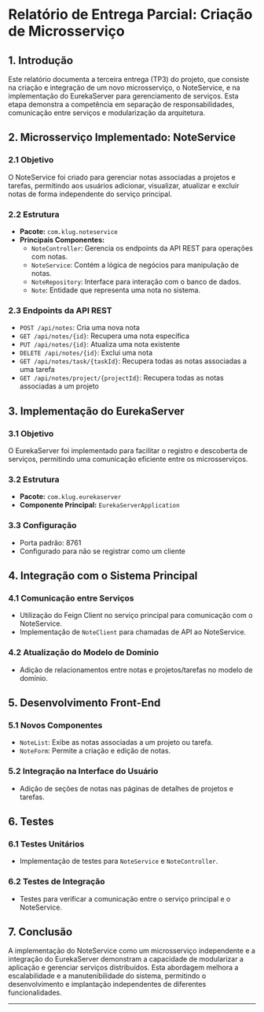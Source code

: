 # Relatório de Entrega Parcial: Criação de Microsserviço

## 1. Introdução

Este relatório documenta a terceira entrega (TP3) do projeto, que consiste na criação e integração de um novo microsserviço, o NoteService, 
e na implementação do EurekaServer para gerenciamento de serviços. Esta etapa demonstra a competência em separação de responsabilidades, 
comunicação entre serviços e modularização da arquitetura.

## 2. Microsserviço Implementado: NoteService

### 2.1 Objetivo
O NoteService foi criado para gerenciar notas associadas a projetos e tarefas, permitindo aos usuários adicionar, 
visualizar, atualizar e excluir notas de forma independente do serviço principal.

### 2.2 Estrutura
- **Pacote:** `com.klug.noteservice`
- **Principais Componentes:**
  - `NoteController`: Gerencia os endpoints da API REST para operações com notas.
  - `NoteService`: Contém a lógica de negócios para manipulação de notas.
  - `NoteRepository`: Interface para interação com o banco de dados.
  - `Note`: Entidade que representa uma nota no sistema.

### 2.3 Endpoints da API REST
- `POST /api/notes`: Cria uma nova nota
- `GET /api/notes/{id}`: Recupera uma nota específica
- `PUT /api/notes/{id}`: Atualiza uma nota existente
- `DELETE /api/notes/{id}`: Exclui uma nota
- `GET /api/notes/task/{taskId}`: Recupera todas as notas associadas a uma tarefa
- `GET /api/notes/project/{projectId}`: Recupera todas as notas associadas a um projeto

## 3. Implementação do EurekaServer

### 3.1 Objetivo
O EurekaServer foi implementado para facilitar o registro e descoberta de serviços, permitindo uma comunicação eficiente entre os microsserviços.

### 3.2 Estrutura
- **Pacote:** `com.klug.eurekaserver`
- **Componente Principal:** `EurekaServerApplication`

### 3.3 Configuração
- Porta padrão: 8761
- Configurado para não se registrar como um cliente

## 4. Integração com o Sistema Principal

### 4.1 Comunicação entre Serviços
- Utilização do Feign Client no serviço principal para comunicação com o NoteService.
- Implementação de `NoteClient` para chamadas de API ao NoteService.

### 4.2 Atualização do Modelo de Domínio
- Adição de relacionamentos entre notas e projetos/tarefas no modelo de domínio.

## 5. Desenvolvimento Front-End

### 5.1 Novos Componentes
- `NoteList`: Exibe as notas associadas a um projeto ou tarefa.
- `NoteForm`: Permite a criação e edição de notas.

### 5.2 Integração na Interface do Usuário
- Adição de seções de notas nas páginas de detalhes de projetos e tarefas.

## 6. Testes

### 6.1 Testes Unitários
- Implementação de testes para `NoteService` e `NoteController`.

### 6.2 Testes de Integração
- Testes para verificar a comunicação entre o serviço principal e o NoteService.

## 7. Conclusão

A implementação do NoteService como um microsserviço independente e a integração do EurekaServer demonstram a capacidade de modularizar 
a aplicação e gerenciar serviços distribuídos. Esta abordagem melhora a escalabilidade e a manutenibilidade do sistema, permitindo o 
desenvolvimento e implantação independentes de diferentes funcionalidades.

---
